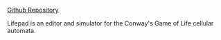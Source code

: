 [Github Repository](https://github.com/mceld/lifepad)

Lifepad is an editor and simulator for the Conway's Game of Life cellular automata.


